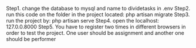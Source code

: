 Step1.
    change the database to mysql and name to dividetasks in .env
Step2. 
    run this code on the folder in the project located: php artisan migrate
Step3.
    run the project by: php artisan serve
Step4.
    open the localhost: 127.0.0.8000
Step5.
    You have to register two times in different browsers in order to test the project. One user should be assignment and another one should be performer
    
